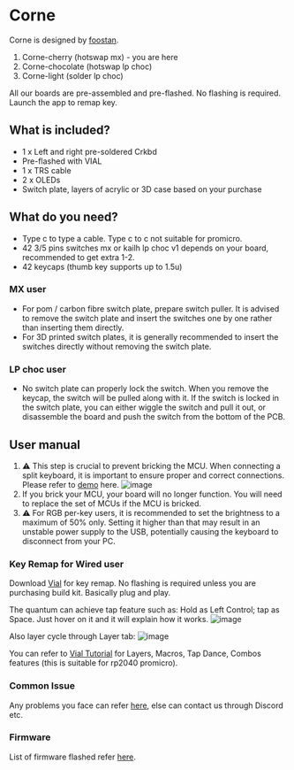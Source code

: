 # Corne 

Corne is designed by [foostan](https://github.com/foostan/crkbd).

1. Corne-cherry (hotswap mx) - you are here
2. Corne-chocolate (hotswap lp choc)
3. Corne-light (solder lp choc)

All our boards are pre-assembled and pre-flashed. No flashing is required. Launch the app to remap key.

## What is included?
- 1 x Left and right pre-soldered Crkbd
- Pre-flashed with VIAL
- 1 x TRS cable
- 2 x OLEDs
- Switch plate, layers of acrylic or 3D case based on your purchase

## What do you need?
- Type c to type a cable. Type c to c not suitable for promicro. 
- 42 3/5 pins switches mx or kailh lp choc v1 depends on your board, recommended to get extra 1-2. 
- 42 keycaps (thumb key supports up to 1.5u)

### MX user
- For pom / carbon fibre switch plate, prepare switch puller. It is advised to remove the switch plate and insert the switches one by one rather than inserting them directly.
- For 3D printed switch plates, it is generally recommended to insert the switches directly without removing the switch plate.

### LP choc user
- No switch plate can properly lock the switch. When you remove the keycap, the switch will be pulled along with it. If the switch is locked in the switch plate, you can either wiggle the switch and pull it out, or disassemble the board and push the switch from the bottom of the PCB.

## User manual
1. :warning: This step is crucial to prevent bricking the MCU. When connecting a split keyboard, it is important to ensure proper and correct connections. Please refer to [demo](https://www.instagram.com/tv/CdpYrWBJuD9/?igshid=YmMyMTA2M2Y=) here.
![image](https://user-images.githubusercontent.com/79617315/204213627-3c877043-aae7-45f9-804b-e50d5ad57624.png)
2. If you brick your MCU, your board will no longer function. You will need to replace the set of MCUs if the MCU is bricked.
3. :warning: For RGB per-key users, it is recommended to set the brightness to a maximum of 50% only. Setting it higher than that may result in an unstable power supply to the USB, potentially causing the keyboard to disconnect from your PC.

### Key Remap for Wired user
Download [Vial](https://get.vial.today/download/) for key remap. No flashing is required unless you are purchasing build kit. Basically plug and play. 

The quantum can achieve tap feature such as: Hold as Left Control; tap as Space. Just hover on it and it will explain how it works.
![image](https://user-images.githubusercontent.com/79617315/208881636-7c6481e0-e320-4ad1-b727-bb4b7e0616f4.png)

Also layer cycle through Layer tab:
![image](https://user-images.githubusercontent.com/79617315/208881348-fc678b95-c729-4dff-94a2-946d5032845c.png)

You can refer to [Vial Tutorial](https://get.vial.today/manual/) for Layers, Macros, Tap Dance, Combos features (this is suitable for rp2040 promicro). 

### Common Issue
Any problems you face can refer [here](https://github.com/superxc3/xcmkb/blob/main/list%20of%20guide/common%20issues.md), else can contact us through Discord etc.

### Firmware
List of firmware flashed refer [here](https://github.com/superxc3/xcmkb/tree/main/list%20of%20items/list%20of%20keyboards/40percent/corne/firmware).









